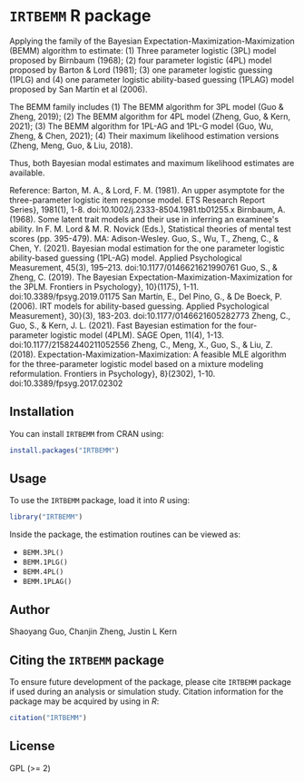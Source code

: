 # `IRTBEMM` R package

Applying the family of the Bayesian Expectation-Maximization-Maximization (BEMM) algorithm to estimate: 
(1) Three parameter logistic (3PL) model proposed by Birnbaum (1968); 
(2) four parameter logistic (4PL) model proposed by Barton & Lord (1981); 
(3) one parameter logistic guessing (1PLG) and 
(4) one parameter logistic ability-based guessing (1PLAG) model proposed by San Martín et al (2006). 

The BEMM family includes 
(1) The BEMM algorithm for 3PL model (Guo & Zheng, 2019);
(2) The BEMM algorithm for 4PL model (Zheng, Guo, & Kern, 2021);
(3) The BEMM algorithm for 1PL-AG and 1PL-G model (Guo, Wu, Zheng, & Chen, 2021);
(4) Their maximum likelihood estimation versions (Zheng, Meng, Guo, & Liu, 2018). 

Thus, both Bayesian modal estimates and maximum likelihood estimates are available.

Reference:
Barton, M. A., & Lord, F. M. (1981). An upper asymptote for the three-parameter 
	logistic item response model. ETS Research Report Series}, 1981(1), 1-8.
	doi:10.1002/j.2333-8504.1981.tb01255.x
Birnbaum, A. (1968). Some latent trait models and their use in inferring an 
	examinee's ability. In F. M. Lord & M. R. Novick (Eds.), Statistical theories 
	of mental test scores (pp. 395-479). MA: Adison-Wesley.
Guo, S., Wu, T., Zheng, C., & Chen, Y. (2021). Bayesian modal estimation for the 
    one parameter logistic ability-based guessing (1PL-AG) model. Applied 
	Psychological Measurement, 45(3), 195–213. 
	doi:10.1177/0146621621990761 
Guo, S., & Zheng, C. (2019). The Bayesian Expectation-Maximization-Maximization for 
	the 3PLM. Frontiers in Psychology}, 10}(1175), 1-11. 
	doi:10.3389/fpsyg.2019.01175
San Martín, E., Del Pino, G., & De Boeck, P. (2006). IRT models for ability-based 
	guessing. Applied Psychological Measurement}, 30}(3), 183-203. 
	doi:10.1177/0146621605282773
Zheng, C., Guo, S., & Kern, J. L. (2021). Fast Bayesian estimation for the 
    four-parameter logistic model (4PLM). SAGE Open, 11(4), 1-13. 
	doi:10.1177/21582440211052556 
Zheng, C., Meng, X., Guo, S., & Liu, Z. (2018). Expectation-Maximization-Maximization: 
	A feasible MLE algorithm for the three-parameter logistic model based on a mixture 
	modeling reformulation. Frontiers in Psychology}, 8}(2302), 1-10. 
	doi:10.3389/fpsyg.2017.02302


## Installation

You can install `IRTBEMM` from CRAN using:

``` r
install.packages("IRTBEMM")
```

## Usage

To use the `IRTBEMM` package, load it into *R* using:

``` r
library("IRTBEMM")
```

Inside the package, the estimation routines can be viewed as:

  - `BEMM.3PL()`
  - `BEMM.1PLG()`
  - `BEMM.4PL()`
  - `BEMM.1PLAG()`
## Author

Shaoyang Guo, Chanjin Zheng, Justin L Kern

## Citing the `IRTBEMM` package

To ensure future development of the package, please cite `IRTBEMM`
package if used during an analysis or simulation study. Citation
information for the package may be acquired by using in *R*:

``` r
citation("IRTBEMM")
```

## License

GPL (\>= 2)

